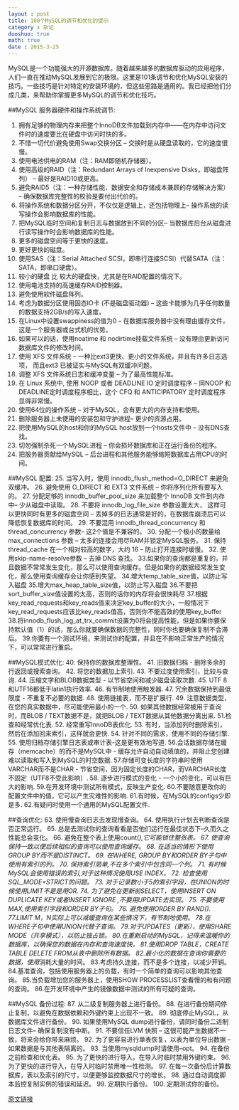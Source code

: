 ```yaml
---
layout : post
title: 100个MySQL的调节和优化的提示
category : 杂记
duoshuo: true
math: true
date : 2015-3-25
---
```


<!-- more -->
MySQL是一个功能强大的开源数据库。随着越来越多的数据库驱动的应用程序，人们一直在推动MySQL发展到它的极限。这里是101条调节和优化MySQL安装的技巧。一些技巧是针对特定的安装环境的，但这些思路是通用的。我已经把他们分成几类，来帮助你掌握更多MySQL的调节和优化技巧。

##MySQL 服务器硬件和操作系统调节:
1. 拥有足够的物理内存来把整个InnoDB文件加载到内存中——在内存中访问文件时的速度要比在硬盘中访问时快的多。
2. 不惜一切代价避免使用Swap交换分区 – 交换时是从硬盘读取的，它的速度很慢。
3. 使用电池供电的RAM（注：RAM即随机存储器）。
4. 使用高级的RAID（注：Redundant Arrays of Inexpensive Disks，即磁盘阵列） – 最好是RAID10或更高。
5. 避免RAID5（注：一种存储性能、数据安全和存储成本兼顾的存储解决方案） – 确保数据库完整性的校验是要付出代价的。
6. 将操作系统和数据分区分开，不仅仅是逻辑上，还包括物理上– 操作系统的读写操作会影响数据库的性能。
7. 把MySQL临时空间和复制日志与数据放到不同的分区– 当数据库后台从磁盘进行读写操作时会影响数据库的性能。
8. 更多的磁盘空间等于更快的速度。
9. 更好更快的磁盘。
10. 使用SAS（注：Serial Attached SCSI，即串行连接SCSI）代替SATA（注：SATA，即串口硬盘）。
11. 较小的硬盘 比 较大的硬盘快，尤其是在RAID配置的情况下。
12. 使用电池支持的高速缓存RAID控制器。
13. 避免使用软件磁盘阵列。
14. 考虑为数据分区使用固态IO卡 (不是磁盘驱动器) – 这些卡能够为几乎任何数量的数据支持2GB/s的写入速度。
15. 在Linux中设置swappiness的值为0 – 在数据库服务器中没有理由缓存文件，这是一个服务器或台式机的优势。
16. 如果可以的话，使用noatime 和 nodirtime挂载文件系统 – 没有理由更新访问数据库文件的修改时间。
17. 使用 XFS 文件系统 – 一种比ext3更快、更小的文件系统，并且有许多日志选项， 而且ext3 已被证实与MySQL有双缓冲问题。
18. 调整 XFS 文件系统日志和缓冲变量 – 为了最高性能标准。
19. 在 Linux 系统中, 使用 NOOP 或者 DEADLINE IO 定时调度程序 – 同NOOP 和 DEADLINE定时调度程序相比，这个 CFQ 和 ANTICIPATORY 定时调度程序 显得非常慢。
20. 使用64位的操作系统 – 对于MySQL，会有更大的内存支持和使用。
21. 删除服务器上未使用的安装包和守护进程– 更少的资源占用。
22. 把使用MySQL的host和你的MySQL host放到一个hosts文件中 – 没有DNS查找。
23. 切勿强制杀死一个MySQL进程 – 你会损坏数据库和正在运行备份的程序。
24. 把服务器贡献给MySQL – 后台进程和其他服务能够缩短数据库占用CPU的时间。

##MySQL 配置:
25. 当写入时，使用 innodb_flush_method=O_DIRECT 来避免双缓冲。
26. 避免使用 O_DIRECT 和 EXT3 文件系统 – 你将序列化所有要写入的。
27. 分配足够的 innodb_buffer_pool_size 来加载整个 InnoDB 文件到内存中– 少从磁盘中读取。
28. 不要将 innodb_log_file_size 参数设置太大， 这样可以更快同时有更多的磁盘空间 – 丢掉多的日志通常是好的，在数据库崩溃后可以降低恢复数据库的时间。
29. 不要混用 innodb_thread_concurrency 和 thread_concurrency 参数– 这2个值是不兼容的。
30. 分配一个极小的数量给 max_connections 参数 – 太多的连接会用尽RAM并锁定MySQL服务。
31. 保持 thread_cache 在一个相对较高的数字，大约 16 – 防止打开连接时缓慢。
32. 使用skip-name-resolve参数 – 去掉 DNS 查找。
33.如果你的查询都是重复的，并且数据不常常发生变化，那么可以使用查询缓存。但是如果你的数据经常发生变化，那么使用查询缓存会让你感到失望。
34.增大temp_table_size值，以防止写入磁盘
35.增大max_heap_table_size值，以防止写入磁盘
36.不要把sort_buffer_size值设置的太高，否则的话你的内存将会很快耗尽
37.根据key_read_requests和key_reads值来决定key_buffer的大小，一般情况下key_read_requests应该比key_reads值高，否则你不能高效的使用key_buffer
38.将innodb_flush_log_at_trx_commit设置为0将会提高性能，但是如果你要保持默认值（1）的话，那么你就要确保数据的完整性，同时你也要确保复制不会滞后。
39.你要有一个测试环境，来测试你的配置，并且在不影响正常生产的情况下，可以常常进行重启。

##MySQL模式优化:
40. 保持你的数据库整理性。
41. 旧数据归档 - 删除多余的行返回或搜索查询。
42. 将您的数据加上索引.
43. 不要过度使用索引，比较与查询.
44. 压缩文字和BLOB数据类型 - 以节省空间和减少磁盘读取次数.
45. UTF 8和UTF16都低于latin1执行效率.
46. 有节制地使用触发器.
47. 冗余数据保持到最低限度 - 不重复不必要的数据.
48. 使用链接表，而不是扩展行.
49. 注意数据类型，在您的真实数据中，尽可能使用最小的一个.
50. 如果其他数据经常被用于查询时，而BLOB / TEXT数据不是，就把BLOB / TEXT数据从其他数据分离出来.
51.检查和经常优化表.
52. 经常重写InnoDB表优化.
53. 有时，当添加列时删除索引，然后在添加回来索引，这样就会更快.
54. 针对不同的需求，使用不同的存储引擎.
55. 使用归档存储引擎日志表或审计表-这是更有效地写道.
56.会话数据存储在缓存（memcache）的而不是MySQL中 - 缓存允许自动自动填值的，并阻止您创建难以读取和写入到MySQL的时空数据.
57.存储可变长度的字符串时使用VARCHAR而不是CHAR - 节省空间，因为固定长度的CHAR，而VARCHAR长度不固定（UTF8不受此影响）.
58. 逐步进行模式的变化 - 一个小的变化，可以有巨大的影响.
59.在开发环境中测试所有模式，反映生产变化.
60.不要随意更改你的配置文件中的值，它可以产生灾难性的影响.
61.有时候，在MySQL的configs少即是多.
62.有疑问时使用一个通用的MySQL配置文件.

##查询优化:
63. 使用慢查询日志去发现慢查询。
64. 使用执行计划去判断查询是否正常运行。
65. 总是去测试你的查询看看是否他们运行在最佳状态下–久而久之性能总会变化。
66. 避免在整个表上使用count(*),它可能锁住整张表。
67. 使查询保持一致以便后续相似的查询可以使用查询缓存。
68. 在适当的情形下使用GROUP BY而不是DISTINCT。
69. 在WHERE, GROUP BY和ORDER BY子句中使用有索引的列。
70. 保持索引简单,不在多个索引中包含同一个列。
71. 有时候MySQL会使用错误的索引,对于这种情况使用USE INDEX。
72. 检查使用SQL_MODE=STRICT的问题。
73. 对于记录数小于5的索引字段，在UNION的时候使用LIMIT不是是用OR.
74. 为了避免在更新前SELECT，使用INSERT ON DUPLICATE KEY或者INSERT IGNORE ,不要用UPDATE去实现。
75. 不要使用MAX,使用索引字段和ORDER BY子句。
76. 避免使用ORDER BY RAND().
77.LIMIT M，N实际上可以减缓查询在某些情况下，有节制地使用。
78.在WHERE子句中使用UNION代替子查询。
79.对于UPDATES（更新），使用SHARE MODE（共享模式），以防止独占锁。
80.在重新启动的MySQL，记得来温暖你的数据库，以确保您的数据在内存和查询速度快。
81.使用DROP TABLE，CREATE TABLE DELETE FROM从表中删除所有数据。
82.最小化的数据在查询你需要的数据，使用*消耗大量的时间。
83.考虑持久连接，而不是多个连接，以减少开销。
84.基准查询，包括使用服务器上的负载，有时一个简单的查询可以影响其他查询。
85.当负载增加您的服务器上，使用SHOW PROCESSLIST查看慢的和有问题的查询。
86.在开发环境中产生的镜像数据中测试的所有可疑的查询。

##MySQL 备份过程:
87. 从二级复制服务器上进行备份。
88. 在进行备份期间停止复制，以避免在数据依赖和外键约束上出现不一致。
89. 彻底停止MySQL，从数据库文件进行备份。
90. 如果使用MySQL dump进行备份，请同时备份二进制日志文件– 确保复制没有中断。
91. 不要信任LVM 快照 – 这很可能产生数据不一致，将来会给你带来麻烦。
92. 为了更容易进行单表恢复，以表为单位导出数据 – 如果数据是与其他表隔离的。
93. 当使用mysqldump时请使用–opt。
94. 在备份之前检查和优化表。
95. 为了更快的进行导入，在导入时临时禁用外键约束。
96. 为了更快的进行导入，在导入时临时禁用唯一性检测。
97. 在每一次备份后计算数据库，表以及索引的尺寸，以便更够监控数据尺寸的增长。
98. 通过自动调度脚本监控复制实例的错误和延迟。
99. 定期执行备份。
100. 定期测试你的备份。

[原文链接](http://www.kuqin.com/shuoit/20150120/344486.html)